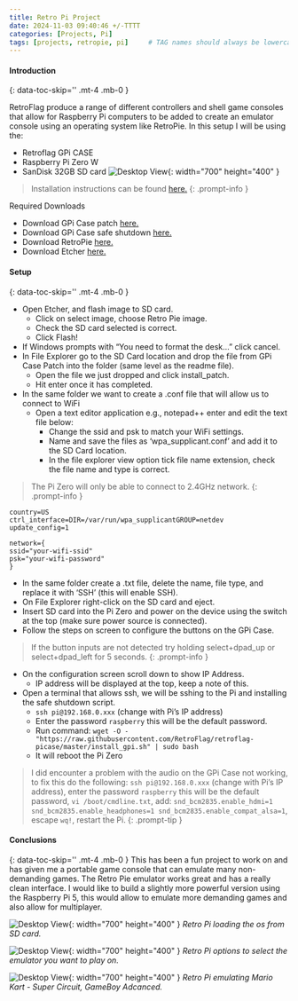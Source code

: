 ```yaml
---
title: Retro Pi Project
date: 2024-11-03 09:40:46 +/-TTTT
categories: [Projects, Pi]
tags: [projects, retropie, pi]     # TAG names should always be lowercase
---
```


#### Introduction
{: data-toc-skip='' .mt-4 .mb-0 }

RetroFlag produce a range of different controllers and shell game consoles that allow for Raspberry Pi computers to be added to create an emulator console using an operating system like RetroPie. In this setup I will be using the:
- Retroflag GPi CASE
- Raspberry Pi Zero W
- SanDisk 32GB SD card 
![Desktop View](/assets/images/pages/retro_pi_project/retro_pi_1.png){: width="700" height="400" }

> Installation instructions can be found [here.](https://support.retroflag.com/manual/case/GPi_CASE_Manual.pdf) 
{: .prompt-info }

Required Downloads
- Download GPi Case patch [here.](https://support.retroflag.com/Products/GPi_Case/GPi_Case_patch.zip)
- Download GPi Case safe shutdown [here.](https://github.com/RetroFlag/retroflag-picase/archive/refs/heads/master.zip)
- Download RetroPie [here.](https://retropie.org.uk/download/)
- Download Etcher [here.](https://etcher.balena.io/)

#### Setup
{: data-toc-skip='' .mt-4 .mb-0 }

- Open Etcher, and flash image to SD card.
    - Click on select image, choose Retro Pie image.
    - Check the SD card selected is correct. 
    - Click Flash!
- If Windows prompts with “You need to format the desk...” click cancel.
- In File Explorer go to the SD Card location and drop the file from GPi Case Patch into the folder (same level as the readme file).
    - Open the file we just dropped and click install_patch.
    - Hit enter once it has completed.
- In the same folder we want to create a .conf file that will allow us to connect to WiFi 
    - Open a text editor application e.g., notepad++ enter and edit the text file below:
        - Change the ssid and psk to match your WiFi settings.
        - Name and save the files as ‘wpa_supplicant.conf’ and add it to the SD Card location.
        - In the file explorer view option tick file name extension, check the file name and type is correct.

> The Pi Zero will only be able to connect to 2.4GHz network.
{: .prompt-info }

```text
country=US 
ctrl_interface=DIR=/var/run/wpa_supplicantGROUP=netdev 
update_config=1 
  
network={ 
ssid="your-wifi-ssid" 
psk="your-wifi-password"	 
} 
```

- In the same folder create a .txt file, delete the name, file type, and replace it with ‘SSH’ (this will enable SSH).
- On File Explorer right-click on the SD card and eject.
- Insert SD card into the Pi Zero and power on the device using the switch at the top (make sure power source is connected).
- Follow the steps on screen to configure the buttons on the GPi Case.

> If the button inputs are not detected try holding select+dpad_up or select+dpad_left for 5 seconds. 
{: .prompt-info }

- On the configuration screen scroll down to show IP Address.
    - IP address will be displayed at the top, keep a note of this.
- Open a terminal that allows ssh, we will be sshing to the Pi and installing the safe shutdown script.
    - `ssh pi@192.168.0.xxx` (change with Pi’s IP address)
    - Enter the password `raspberry` this will be the default password.
    - Run command: `wget -O - "https://raw.githubusercontent.com/RetroFlag/retroflag-picase/master/install_gpi.sh" | sudo bash`
    - It will reboot the Pi Zero 

> I did encounter a problem with the audio on the GPi Case not working, to fix this do the following: `ssh pi@192.168.0.xxx` (change with Pi’s IP address), enter the password `raspberry` this will be the default password, `vi /boot/cmdline.txt`, add: `snd_bcm2835.enable_hdmi=1 snd_bcm2835.enable_headphones=1 snd_bcm2835.enable_compat_alsa=1`, escape `wq!`, restart the Pi.
{: .prompt-tip }

#### Conclusions
{: data-toc-skip='' .mt-4 .mb-0 }
This has been a fun project to work on and has given me a portable game console that can emulate many non-demanding games. The Retro Pie emulator works great and has a really clean interface. I would like to build a slightly more powerful version using the Raspberry Pi 5, this would allow to emulate more demanding games and also allow for multiplayer.

![Desktop View](/assets/images/pages/retro_pi_project/retro_pi_2.png){: width="700" height="400" }
_Retro Pi loading the os from SD card._

![Desktop View](/assets/images/pages/retro_pi_project/retro_pi_3.png){: width="700" height="400" }
_Retro Pi options to select the emulator you want to play on._

![Desktop View](/assets/images/pages/retro_pi_project/retro_pi_4.png){: width="700" height="400" }
_Retro Pi emulating Mario Kart - Super Circuit, GameBoy Adcanced._
